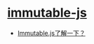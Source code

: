 # [immutable-js](https://github.com/immutable-js/immutable-js/) 

- [Immutable.js了解一下？](https://juejin.cn/post/6844903587458334733)
